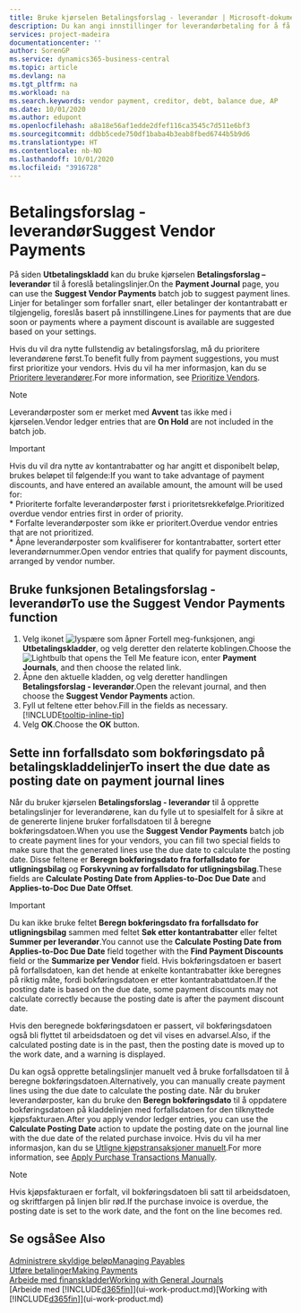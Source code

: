 ```yaml
---
title: Bruke kjørselen Betalingsforslag - leverandør | Microsoft-dokumentasjon
description: Du kan angi innstillinger for leverandørbetaling for å få forslag for betalinger som snart forfaller, eller der en rabatt er tilgjengelig.
services: project-madeira
documentationcenter: ''
author: SorenGP
ms.service: dynamics365-business-central
ms.topic: article
ms.devlang: na
ms.tgt_pltfrm: na
ms.workload: na
ms.search.keywords: vendor payment, creditor, debt, balance due, AP
ms.date: 10/01/2020
ms.author: edupont
ms.openlocfilehash: a8a18e56af1edde2dfef116ca3545c7d511e6bf3
ms.sourcegitcommit: ddbb5cede750df1baba4b3eab8fbed6744b5b9d6
ms.translationtype: HT
ms.contentlocale: nb-NO
ms.lasthandoff: 10/01/2020
ms.locfileid: "3916728"
---
```

# <a name="suggest-vendor-payments"></a><span data-ttu-id="fa4a7-103">Betalingsforslag - leverandør</span><span class="sxs-lookup"><span data-stu-id="fa4a7-103">Suggest Vendor Payments</span></span>
<span data-ttu-id="fa4a7-104">På siden **Utbetalingskladd** kan du bruke kjørselen **Betalingsforslag – leverandør** til å foreslå betalingslinjer.</span><span class="sxs-lookup"><span data-stu-id="fa4a7-104">On the **Payment Journal** page, you can use the **Suggest Vendor Payments** batch job to suggest payment lines.</span></span> <span data-ttu-id="fa4a7-105">Linjer for betalinger som forfaller snart, eller betalinger der kontantrabatt er tilgjengelig, foreslås basert på innstillingene.</span><span class="sxs-lookup"><span data-stu-id="fa4a7-105">Lines for payments that are due soon or payments where a payment discount is available are suggested based on your settings.</span></span>

<span data-ttu-id="fa4a7-106">Hvis du vil dra nytte fullstendig av betalingsforslag, må du prioritere leverandørene først.</span><span class="sxs-lookup"><span data-stu-id="fa4a7-106">To benefit fully from payment suggestions, you must first prioritize your vendors.</span></span> <span data-ttu-id="fa4a7-107">Hvis du vil ha mer informasjon, kan du se [Prioritere leverandører](purchasing-how-prioritize-vendors.md).</span><span class="sxs-lookup"><span data-stu-id="fa4a7-107">For more information, see [Prioritize Vendors](purchasing-how-prioritize-vendors.md).</span></span>  

> [!NOTE]  
> <span data-ttu-id="fa4a7-108">Leverandørposter som er merket med **Avvent** tas ikke med i kjørselen.</span><span class="sxs-lookup"><span data-stu-id="fa4a7-108">Vendor ledger entries that are **On Hold** are not included in the batch job.</span></span>  

> [!IMPORTANT]  
>   <span data-ttu-id="fa4a7-109">Hvis du vil dra nytte av kontantrabatter og har angitt et disponibelt beløp, brukes beløpet til følgende:</span><span class="sxs-lookup"><span data-stu-id="fa4a7-109">If you want to take advantage of payment discounts, and have entered an available amount, the amount will be used for:</span></span>  
    * <span data-ttu-id="fa4a7-110">Prioriterte forfalte leverandørposter først i prioritetsrekkefølge.</span><span class="sxs-lookup"><span data-stu-id="fa4a7-110">Prioritized overdue vendor entries first in order of priority.</span></span>   
    * <span data-ttu-id="fa4a7-111">Forfalte leverandørposter som ikke er prioritert.</span><span class="sxs-lookup"><span data-stu-id="fa4a7-111">Overdue vendor entries that are not prioritized.</span></span>  
    * <span data-ttu-id="fa4a7-112">Åpne leverandørposter som kvalifiserer for kontantrabatter, sortert etter leverandørnummer.</span><span class="sxs-lookup"><span data-stu-id="fa4a7-112">Open vendor entries that qualify for payment discounts, arranged by vendor number.</span></span>  

## <a name="to-use-the-suggest-vendor-payments-function"></a><span data-ttu-id="fa4a7-113">Bruke funksjonen Betalingsforslag - leverandør</span><span class="sxs-lookup"><span data-stu-id="fa4a7-113">To use the Suggest Vendor Payments function</span></span>
1. <span data-ttu-id="fa4a7-114">Velg ikonet ![lyspære som åpner Fortell meg-funksjonen](media/ui-search/search_small.png "Fortell hva du vil gjøre"), angi **Utbetalingskladder**, og velg deretter den relaterte koblingen.</span><span class="sxs-lookup"><span data-stu-id="fa4a7-114">Choose the ![Lightbulb that opens the Tell Me feature](media/ui-search/search_small.png "Tell me what you want to do") icon, enter **Payment Journals**, and then choose the related link.</span></span>  
2. <span data-ttu-id="fa4a7-115">Åpne den aktuelle kladden, og velg deretter handlingen **Betalingsforslag - leverandør**.</span><span class="sxs-lookup"><span data-stu-id="fa4a7-115">Open the relevant journal, and then choose the **Suggest Vendor Payments** action.</span></span>  
3. <span data-ttu-id="fa4a7-116">Fyll ut feltene etter behov.</span><span class="sxs-lookup"><span data-stu-id="fa4a7-116">Fill in the fields as necessary.</span></span> [!INCLUDE[tooltip-inline-tip](includes/tooltip-inline-tip_md.md)]  
4. <span data-ttu-id="fa4a7-117">Velg **OK**.</span><span class="sxs-lookup"><span data-stu-id="fa4a7-117">Choose the **OK** button.</span></span>  

## <a name="to-insert-the-due-date-as-posting-date-on-payment-journal-lines"></a><span data-ttu-id="fa4a7-118">Sette inn forfallsdato som bokføringsdato på betalingskladdelinjer</span><span class="sxs-lookup"><span data-stu-id="fa4a7-118">To insert the due date as posting date on payment journal lines</span></span>
<span data-ttu-id="fa4a7-119">Når du bruker kjørselen **Betalingsforslag - leverandør** til å opprette betalingslinjer for leverandørene, kan du fylle ut to spesialfelt for å sikre at de genererte linjene bruker forfallsdatoen til å beregne bokføringsdatoen.</span><span class="sxs-lookup"><span data-stu-id="fa4a7-119">When you use the **Suggest Vendor Payments** batch job to create payment lines for your vendors, you can fill two special fields to make sure that the generated lines use the due date to calculate the posting date.</span></span> <span data-ttu-id="fa4a7-120">Disse feltene er **Beregn bokføringsdato fra forfallsdato for utligningsbilag** og **Forskyvning av forfallsdato for utligningsbilag**.</span><span class="sxs-lookup"><span data-stu-id="fa4a7-120">These fields are **Calculate Posting Date from Applies-to-Doc Due Date** and **Applies-to-Doc Due Date Offset**.</span></span>  

> [!IMPORTANT]  
>   <span data-ttu-id="fa4a7-121">Du kan ikke bruke feltet **Beregn bokføringsdato fra forfallsdato for utligningsbilag** sammen med feltet **Søk etter kontantrabatter** eller feltet **Summer per leverandør**.</span><span class="sxs-lookup"><span data-stu-id="fa4a7-121">You cannot use the **Calculate Posting Date from Applies-to-Doc Due Date** field together with the **Find Payment Discounts** field or the **Summarize per Vendor** field.</span></span> <span data-ttu-id="fa4a7-122">Hvis bokføringsdatoen er basert på forfallsdatoen, kan det hende at enkelte kontantrabatter ikke beregnes på riktig måte, fordi bokføringsdatoen er etter kontantrabattdatoen.</span><span class="sxs-lookup"><span data-stu-id="fa4a7-122">If the posting date is based on the due date, some payment discounts may not calculate correctly because the posting date is after the payment discount date.</span></span>  

<span data-ttu-id="fa4a7-123">Hvis den beregnede bokføringsdatoen er passert, vil bokføringsdatoen også bli flyttet til arbeidsdatoen og det vil vises en advarsel.</span><span class="sxs-lookup"><span data-stu-id="fa4a7-123">Also, if the calculated posting date is in the past, then the posting date is moved up to the work date, and a warning is displayed.</span></span>  

<span data-ttu-id="fa4a7-124">Du kan også opprette betalingslinjer manuelt ved å bruke forfallsdatoen til å beregne bokføringsdatoen.</span><span class="sxs-lookup"><span data-stu-id="fa4a7-124">Alternatively, you can manually create payment lines using the due date to calculate the posting date.</span></span> <span data-ttu-id="fa4a7-125">Når du bruker leverandørposter, kan du bruke den **Beregn bokføringsdato** til å oppdatere bokføringsdatoen på kladdelinjen med forfallsdatoen for den tilknyttede kjøpsfakturaen.</span><span class="sxs-lookup"><span data-stu-id="fa4a7-125">After you apply vendor ledger entries, you can use the **Calculate Posting Date** action to update the posting date on the journal line with the due date of the related purchase invoice.</span></span> <span data-ttu-id="fa4a7-126">Hvis du vil ha mer informasjon, kan du se [Utligne kjøpstransaksjoner manuelt](payables-how-apply-purchase-transactions-manually.md).</span><span class="sxs-lookup"><span data-stu-id="fa4a7-126">For more information, see [Apply Purchase Transactions Manually](payables-how-apply-purchase-transactions-manually.md).</span></span>  

> [!NOTE]  
>   <span data-ttu-id="fa4a7-127">Hvis kjøpsfakturaen er forfalt, vil bokføringsdatoen bli satt til arbeidsdatoen, og skriftfargen på linjen blir rød.</span><span class="sxs-lookup"><span data-stu-id="fa4a7-127">If the purchase invoice is overdue, the posting date is set to the work date, and the font on the line becomes red.</span></span>  

## <a name="see-also"></a><span data-ttu-id="fa4a7-128">Se også</span><span class="sxs-lookup"><span data-stu-id="fa4a7-128">See Also</span></span>
[<span data-ttu-id="fa4a7-129">Administrere skyldige beløp</span><span class="sxs-lookup"><span data-stu-id="fa4a7-129">Managing Payables</span></span>](payables-manage-payables.md)  
[<span data-ttu-id="fa4a7-130">Utføre betalinger</span><span class="sxs-lookup"><span data-stu-id="fa4a7-130">Making Payments</span></span>](payables-make-payments.md)  
[<span data-ttu-id="fa4a7-131">Arbeide med finanskladder</span><span class="sxs-lookup"><span data-stu-id="fa4a7-131">Working with General Journals</span></span>](ui-work-general-journals.md)  
<span data-ttu-id="fa4a7-132">[Arbeide med [!INCLUDE[d365fin](includes/d365fin_md.md)]](ui-work-product.md)</span><span class="sxs-lookup"><span data-stu-id="fa4a7-132">[Working with [!INCLUDE[d365fin](includes/d365fin_md.md)]](ui-work-product.md)</span></span>  
